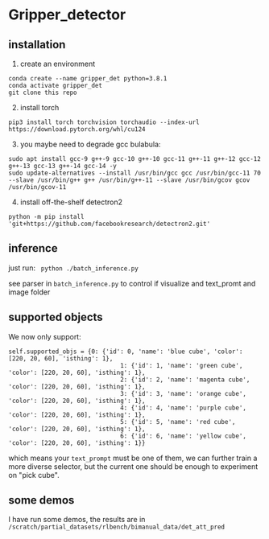 # Gripper_detector

## installation

1. create an environment
```
conda create --name gripper_det python=3.8.1
conda activate gripper_det
git clone this repo
```
2. install torch
```
pip3 install torch torchvision torchaudio --index-url https://download.pytorch.org/whl/cu124
```
3. you maybe need to degrade gcc bulabula:

```
sudo apt install gcc-9 g++-9 gcc-10 g++-10 gcc-11 g++-11 g++-12 gcc-12 g++-13 gcc-13 g++-14 gcc-14 -y
sudo update-alternatives --install /usr/bin/gcc gcc /usr/bin/gcc-11 70 --slave /usr/bin/g++ g++ /usr/bin/g++-11 --slave /usr/bin/gcov gcov /usr/bin/gcov-11
```

4. install off-the-shelf detectron2
```
python -m pip install 'git+https://github.com/facebookresearch/detectron2.git'
```


## inference
just run:
``` python ./batch_inference.py```

see parser in ```batch_inference.py``` to control if visualize and text_promt and image folder

## supported objects 
We now only support:
```
self.supported_objs = {0: {'id': 0, 'name': 'blue cube', 'color': [220, 20, 60], 'isthing': 1},
                               1: {'id': 1, 'name': 'green cube', 'color': [220, 20, 60], 'isthing': 1},
                               2: {'id': 2, 'name': 'magenta cube', 'color': [220, 20, 60], 'isthing': 1},
                               3: {'id': 3, 'name': 'orange cube', 'color': [220, 20, 60], 'isthing': 1},
                               4: {'id': 4, 'name': 'purple cube', 'color': [220, 20, 60], 'isthing': 1},
                               5: {'id': 5, 'name': 'red cube', 'color': [220, 20, 60], 'isthing': 1},
                               6: {'id': 6, 'name': 'yellow cube', 'color': [220, 20, 60], 'isthing': 1}}
```
which means your ```text_prompt``` must be one of them, we can further train a more diverse selector, but the current one should be enough to experiment on "pick cube".

## some demos
I have run some demos, the results are in ```/scratch/partial_datasets/rlbench/bimanual_data/det_att_pred```